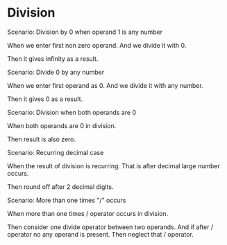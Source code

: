 # Division

Scenario: Division by 0 when operand 1 is any number

  When we enter first non zero operand.
  And we divide it with 0.
 
  Then it gives infinity as a result.
 
Scenario: Divide 0 by any number

  When we enter first operand as 0.
  And we divide it with any number.
 
  Then it gives 0 as a result.
 
Scenario: Division when both operands are 0

  When both operands are 0 in division.
 
  Then result is also zero.
 
Scenario: Recurring decimal case

  When the result of division is recurring.
  That is after decimal large number occurs.
 
  Then round off after 2 decimal digits.
 
Scenario: More than one times "/" occurs

  When more than one times / operator occurs in division.
 
  Then consider one divide operator between two operands.
  And if after / operator no any operand is present.
  Then neglect that / operator.
